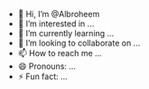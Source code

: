 - 👋 Hi, I’m @Albroheem
- 👀 I’m interested in ...
- 🌱 I’m currently learning ...
- 💞️ I’m looking to collaborate on ...
- 📫 How to reach me ...
- 😄 Pronouns: ...
- ⚡ Fun fact: ...

<!---
Albroheem/Albroheem is a ✨ special ✨ repository because its `README.md` (this file) appears on your GitHub profile.
You can click the Preview link to take a look at your changes.
--->
